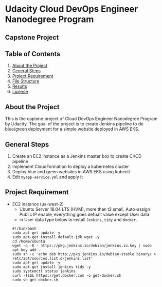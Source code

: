 # Udacity Cloud DevOps Engineer Nanodegree Program

## Capstone Project

## Table of Contents

1. [About the Project](#about_the_project)
2. [General Steps](#general_steps)
3. [Project Requirement](#project_requirement)
4. [File Structure](#file_structure)
5. [Results](#results)
6. [License](#license)

<a name="about_the_project"></a>
## About the Project
This is the captone project of Cloud DevOps Engineer Nanodegree Program by Udacity. The goal of the project is to create Jenkins pipeline to do blue/green deployment for a simple website deployed in AWS EKS. 

<a name="general_steps"></a>
## General Steps
1. Create an EC2 instance as a Jenkins master box to create CI/CD pipeline
2. Implement CloudFormation to deploy a kubernetes cluster
3. Deploy blue and green websites in AWS EKS using kubectl
4. Edit `myapp-service.yml` and apply it

<a name="project_requirement"></a>
## Project Requirement
- EC2 instance (us-west-2)
  - Ubuntu Server 18.04 LTS (HVM), more than t2.small, Auto-assign Public IP enable, everything goes defualt value except User data
  - in User data type below to install `Jenkins`, `tidy` and `docker`.
  ```
  #!/bin/bash
  sudo apt-get update -y
  sudo apt-get install default-jdk wget -y
  cd /home/ubuntu
  wget -q -O - https://pkg.jenkins.io/debian/jenkins.io.key | sudo apt-key add -
  sudo sh -c 'echo deb http://pkg.jenkins.io/debian-stable binary/ > /etc/apt/sources.list.d/jenkins.list'
  sudo apt-get update -y
  sudo apt-get install jenkins tidy -y
  sudo systemctl status jenkins
  curl -fsSL https://get.docker.com -o get-docker.sh
  sudo sh get-docker.sh
  ```



